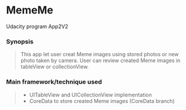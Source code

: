 # MemeMe
Udacity program App2V2

### Synopsis ###
> This app let user creat Meme images using stored photos or new photo taken by camera. User can review created Meme images in tableView or 
collectionView.

### Main framework/technique used ###
> * UITableView and UICollectionView implementation
> * CoreData to store created Meme images (CoreData branch)
